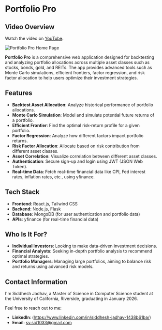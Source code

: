 # **Portfolio Pro**

## Video Overview

Watch the video on [YouTube](https://youtu.be/qrut-3MCgmg).  

![Portfolio Pro Home Page](https://github.com/user-attachments/assets/a2bdb7b2-c683-4097-86fd-f58b5384dcae)


**Portfolio Pro** is a comprehensive web application designed for backtesting and analyzing portfolio allocations across multiple asset classes such as stocks, bonds, gold, and REITs. The app provides advanced tools such as Monte Carlo simulations, efficient frontiers, factor regression, and risk factor allocation to help users optimize their investment strategies.


## **Features**

- **Backtest Asset Allocation**: Analyze historical performance of portfolio allocations.
- **Monte Carlo Simulation**: Model and simulate potential future returns of a portfolio.
- **Efficient Frontier**: Find the optimal risk-return profile for a given portfolio.
- **Factor Regression**: Analyze how different factors impact portfolio returns.
- **Risk Factor Allocation**: Allocate based on risk contribution from different asset classes.
- **Asset Correlation**: Visualize correlation between different asset classes.
- **Authentication**: Secure sign-up and login using JWT (JSON Web Token).
- **Real-time Data**: Fetch real-time financial data like CPI, Fed interest rates, inflation rates, etc., using yfinance.

## **Tech Stack**

- **Frontend**: React.js, Tailwind CSS
- **Backend**: Node.js, Flask
- **Database**: MongoDB (for user authentication and portfolio data)
- **APIs**: yfinance (for real-time financial data)

## Who Is It For?

- **Individual Investors**: Looking to make data-driven investment decisions.  
- **Financial Analysts**: Seeking in-depth portfolio analysis to recommend optimal strategies.  
- **Portfolio Managers**: Managing large portfolios, aiming to balance risk and returns using advanced risk models.

## Contact Information

I'm Siddhesh Jadhav, a Master of Science in Computer Science student at the University of California, Riverside, graduating in January 2026.

Feel free to reach out to me:
- **LinkedIn**: (https://www.linkedin.com/in/siddhesh-jadhav-1438b61ba/)
- **Email**: [sv.sid1033@gmail.com](mailto:sv.sid1033@gmail.com)

